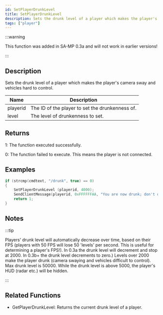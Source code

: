 ```yaml
---
id: SetPlayerDrunkLevel
title: SetPlayerDrunkLevel
description: Sets the drunk level of a player which makes the player's camera sway and vehicles hard to control.
tags: ["player"]
---
```


:::warning

This function was added in SA-MP 0.3a and will not work in earlier versions!

:::

## Description

Sets the drunk level of a player which makes the player's camera sway and vehicles hard to control.

| Name     | Description                                     |
| -------- | ----------------------------------------------- |
| playerid | The ID of the player to set the drunkenness of. |
| level    | The level of drunkenness to set.                |

## Returns

1: The function executed successfully.

0: The function failed to execute. This means the player is not connected.

## Examples

```c
if (strcmp(cmdtext, "/drunk", true) == 0)
{
    SetPlayerDrunkLevel (playerid, 4000);
    SendClientMessage(playerid, 0xFFFFFFAA, "You are now drunk; don't drink and drive!");
    return 1;
}
```

## Notes

:::tip

Players' drunk level will automatically decrease over time, based on their FPS (players with 50 FPS will lose 50 'levels' per second. This is useful for determining a player's FPS!).
In 0.3a the drunk level will decrement and stop at 2000. In 0.3b+ the drunk level decrements to zero.)
Levels over 2000 make the player drunk (camera swaying and vehicles difficult to control).
Max drunk level is 50000.
While the drunk level is above 5000, the player's HUD (radar etc.) will be hidden.

:::

## Related Functions

- GetPlayerDrunkLevel: Returns the current drunk level of a player.
